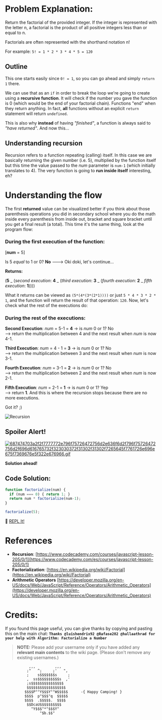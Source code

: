 # Problem Explanation:
Return the factorial of the provided integer. If the integer is represented with the letter n, a factorial is the product of all positive integers less than or equal to n.

Factorials are often represented with the shorthand notation n!

For example: `5! = 1 * 2 * 3 * 4 * 5 = 120`

## Outline
This one starts easily since `0! = 1`, so you can go ahead and simply `return 1` there.

We can use that as an `if` in order to break the loop we're going to create using a **recursive function**. It will check if the number you gave the function is 0 (which would be the end of your factorial chain). Functions "end" when they return anything. In fact, **all** functions without an explicit `return` statement will return `undefined`.

This is also why **instead** of having *"finished"*, a function is always said to *"have returned"*. And now this...

## Understanding recursion
Recursion refers to a function repeating (calling) itself. In this case we are basically returning the given number (i.e. 5), multiplied by the function itself but this time the value passed to the _num_ parameter is `num-1` (which initially translates to 4). The very function is going to **run inside itself** interesting, eh?

# Understanding the flow
The first **returned** value can be visualized better if you think about those parenthesis operations you did in secondary school where you do the math inside every parenthesis from inside out, bracket and square bracket until you get a final result (a total). This time it's the same thing, look at the program flow:

### During the first execution of the function:
[**num** = 5]

Is 5 _equal_ to 1 or 0? **No** ---> Oki doki, let's continue...

**Returns:**

(**5** _ (_second execution_: **4** _ (_third execution_: **3** _ (_fourth execution_: **2** _ _fifth execution_: **1**))))

What it returns can be viewed as `(5*(4*(3*(2*1))))` or just `5 * 4 * 3 * 2 * 1`, and the function will return the result of that operation: `120`. Now, let's check what the rest of the executions do:

### During the rest of the executions:
**Second Execution**: 
_num_ = 5-1 = **4** -> is _num_ 0 or 1? No<br>
--> return the multiplication between 4 and the next result when _num_ is now 4-1.

**Third Execution**: _num_ = 4 - 1 = **3** -> is _num_ 0 or 1? No<br>
--> return the multiplication between 3 and the next result when _num_ is now 3-1.

**Fourth Execution**: _num_ = 3-1 = **2** -> is _num_ 0 or 1? No<br>
--> return the multiplication between 2 and the next result when _num_ is now 2-1.

**Fifth Execution**: _num_ = 2-1 = **1** -> is _num_ 0 or 1? Yep<br>
--> return **1**. And this is where the recursion stops because there are no more executions.

Got it? ;)

![Recursion](http://i61.tinypic.com/28auvsw.jpg)

## Spoiler Alert!
[![687474703a2f2f7777772e796f75726472756d2e636f6d2f796f75726472756d2f696d616765732f323030372f31302f31302f7265645f7761726e696e675f7369676e5f322e676966.gif](https://files.gitter.im/FreeCodeCamp/Wiki/nlOm/thumb/687474703a2f2f7777772e796f75726472756d2e636f6d2f796f75726472756d2f696d616765732f323030372f31302f31302f7265645f7761726e696e675f7369676e5f322e676966.gif)](https://files.gitter.im/FreeCodeCamp/Wiki/nlOm/687474703a2f2f7777772e796f75726472756d2e636f6d2f796f75726472756d2f696d616765732f323030372f31302f31302f7265645f7761726e696e675f7369676e5f322e676966.gif)

**Solution ahead!**

## Code Solution:

```javascript
function factorialize(num) {
  if (num === 0) { return 1; }
  return num * factorialize(num-1);
}

factorialize(5);
```

:rocket: [REPL It!](https://repl.it/CLjU/1)

# References
- **Recursion**: [https://www.codecademy.com/courses/javascript-lesson-205/0/1](https://www.codecademy.com/es/courses/javascript-lesson-205/0/1)
- **Factorialization**: [https://en.wikipedia.org/wiki/Factorial](https://en.wikipedia.org/wiki/Factorial)
- **Arithmetic Operators** [https://developer.mozilla.org/en-US/docs/Web/JavaScript/Reference/Operators/Arithmetic_Operators](https://developer.mozilla.org/en-US/docs/Web/JavaScript/Reference/Operators/Arithmetic_Operators)

# Credits:
If you found this page useful, you can give thanks by copying and pasting this on the main chat: **`Thanks @luishendrix92 @Rafase282 @hallaathrad for your help with Algorithm: Factorialize a Number`**

> **NOTE:** Please add your username only if you have added any **relevant main contents** to the wiki page. (Please don't remove any existing usernames.)

```
           ,,,         ,,,
          ;"   ^;     ;'   ",
          ;    s$$$$$$$s     ;
          ,  ss$$$$$$$$$$s  ,'
          ;s$$$$$$$$$$$$$$$
          $$$$$$$$$$$$$$$$$$
         $$$$P""Y$$$Y""W$$$$$      -{ Happy Camping! }
         $$$$  p"$$$"q  $$$$$
         $$$$  .$$$$$.  $$$$
          $$DcaU$$$$$$$$$$
            "Y$$$"*"$$$Y"    
                "$b.$$"
```
